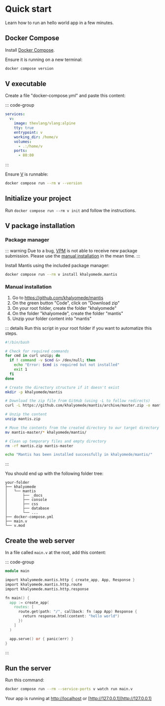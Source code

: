 # Quick start

Learn how to run an hello world app in a few minutes.

## Docker Compose

Install [Docker Compose](https://docs.docker.com/compose/install/).

Ensure it is running on a new terminal:

```bash
docker compose version
```

## V executable

Create a file "docker-compose.yml" and paste this content:

::: code-group

```yml [docker-compose.yml]
services:
  v:
    image: thevlang/vlang:alpine
    tty: true
    entrypoint: v
    working_dir: /home/v
    volumes:
      - .:/home/v
    ports:
      - 80:80
```

:::

Ensure [V](https://vlang.io/) is runnable:

```bash
docker compose run --rm v --version
```

## Initialize your project

Run `docker compose run --rm v init` and follow the instructions.

## V package installation

### Package manager

::: warning
Due to a bug, [VPM](https://vpm.vlang.io/) is not able to receive new package submission. Please use the [manual installation](#manual-installation) in the mean time.
:::

Install Mantis using the included package manager:

```bash
docker compose run --rm v install khalyomede.mantis
```

### Manual installation

1. Go to https://github.com/khalyomede/mantis
2. On the green button "Code", click on "Download zip"
3. On your root folder, create the folder "khalyomede"
4. On the folder "khalyomede", create the folder "mantis"
5. Unzip your folder content into "mantis"

::: details Run this script in your root folder if you want to automatize this steps.

```bash
#!/bin/bash

# Check for required commands
for cmd in curl unzip; do
  if ! command -v $cmd &> /dev/null; then
    echo "Error: $cmd is required but not installed"
    exit 1
  fi
done

# Create the directory structure if it doesn't exist
mkdir -p khalyomede/mantis

# Download the zip file from GitHub (using -L to follow redirects)
curl -L https://github.com/khalyomede/mantis/archive/master.zip -o mantis.zip

# Unzip the content
unzip mantis.zip

# Move the contents from the created directory to our target directory
mv mantis-master/* khalyomede/mantis/

# Clean up temporary files and empty directory
rm -rf mantis.zip mantis-master

echo "Mantis has been installed successfully in khalyomede/mantis/"
```

:::

You should end up with the following folder tree:

```
your-folder
├── khalyomede
│   └── mantis
│       ├── _docs
│       ├── console
│       ├── css
│       ├── database
│       └── ...
├── docker-compose.yml
├── main.v
└── v.mod
```

## Create the web server

In a file called `main.v` at the root, add this content:

::: code-group

```v [main.v]
module main

import khalyomede.mantis.http { create_app, App, Response }
import khalyomede.mantis.http.route
import khalyomede.mantis.http.response

fn main() {
  app := create_app(
    routes: [
      route.get(path: "/", callback: fn (app App) Response {
        return response.html(content: "hello world")
      })
    ]
  )

  app.serve() or { panic(err) }
}
```

:::

## Run the server

Run this command:

```bash
docker compose run --rm --service-ports v watch run main.v
```

Your app is running at [http://localhost](http://localhost) or [http://127.0.0.1](http://127.0.0.1)
